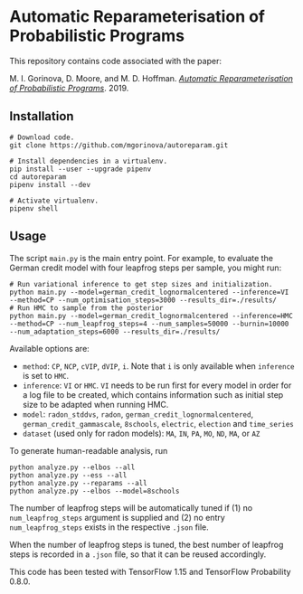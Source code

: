 # Automatic Reparameterisation of Probabilistic Programs

This repository contains code associated with the paper:

M. I. Gorinova, D. Moore, and M. D. Hoffman. [*Automatic Reparameterisation of Probabilistic Programs*](https://arxiv.org/abs/1906.03028). 2019.


## Installation

```shell
# Download code.
git clone https://github.com/mgorinova/autoreparam.git

# Install dependencies in a virtualenv.
pip install --user --upgrade pipenv
cd autoreparam
pipenv install --dev

# Activate virtualenv.
pipenv shell
```

## Usage

The script `main.py` is the main entry point. For example, to evaluate the German credit model with four leapfrog steps per sample, you might run:

```shell
# Run variational inference to get step sizes and initialization.
python main.py --model=german_credit_lognormalcentered --inference=VI --method=CP --num_optimisation_steps=3000 --results_dir=./results/
# Run HMC to sample from the posterior
python main.py --model=german_credit_lognormalcentered --inference=HMC --method=CP --num_leapfrog_steps=4 --num_samples=50000 --burnin=10000 --num_adaptation_steps=6000 --results_dir=./results/
```

Available options are:

- `method`: `CP`, `NCP`, `cVIP`, `dVIP`, `i`. Note that `i` is only available when `inference` is set to `HMC`. 
- `inference`: `VI` or `HMC`. `VI` needs to be run first for every model in order for a log file to be created, which contains information such as initial step size to be adapted when running HMC.
- `model`: `radon_stddvs`, `radon`, `german_credit_lognormalcentered`,
  `german_credit_gammascale`, `8schools`, `electric`, `election` and `time_series`
- `dataset` (used only for radon models): `MA`, `IN`, `PA`, `MO`, `ND`, `MA`, or `AZ`

 To generate human-readable analysis, run

```shell
python analyze.py --elbos --all
python analyze.py --ess --all
python analyze.py --reparams --all
python analyze.py --elbos --model=8schools
```

The number of leapfrog steps will be automatically tuned if (1) no `num_leapfrog_steps` argument is supplied and (2) no entry `num_leapfrog_steps` exists in the respective `.json` file. 

When the number of leapfrog steps is tuned, the best number of leapfrog steps is recorded in a `.json` file, so that it can be reused accordingly.

This code has been tested with TensorFlow 1.15 and TensorFlow Probability 0.8.0.
